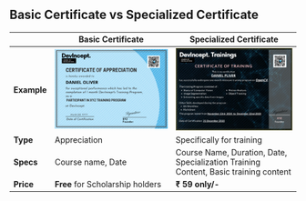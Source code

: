 ## Basic Certificate vs Specialized Certificate

||Basic Certificate|Specialized Certificate|
|-|-|-|
| **Example** | ![](extras/basic.png) | ![](extras/specialized.png)|
|**Type**| Appreciation | Specifically for training |
|**Specs**|Course name, Date| Course Name, Duration, Date, Specialization Training Content, Basic training content|
|**Price**| **Free** for Scholarship holders| **₹ 59 only/-**|
